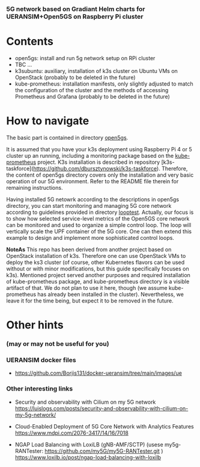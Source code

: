 ### 5G network based on Gradiant Helm charts for UERANSIM+Open5GS on Raspberry Pi cluster

# Contents

- open5gs: install and run 5g network setup on RPi cluster
- TBC ...
- k3subuntu: auxiliary, installation of k3s cluster on Ubuntu VMs on OpenStack (probably to be deleted in the future)
- kube-prometheus: installation manifests, only slightly adjusted to match the configuration of the cluster and the methods of accessing Prometheus and Grafana (probably to be deleted in the future)

# How to navigate

The basic part is contained in directory [open5gs](./open5gs).

It is assumed that you have your k3s deployment using Raspberry Pi 4 or 5 cluster up an running, including a monitoring package based on the [kube-prometheus](https://github.com/prometheus-operator/kube-prometheus) project. K3s installation is described in repository [k3s-taskforce\](https://github.com/dbursztynowski/k3s-taskforce). Therefore, the content of open5gs directory covers only the installation and very basic operation of our 5G environment. Refer to the README file therein for remaining instructions.

Having installed 5G netowrk according to the descriptions in open5gs directory, you can start monitoring and managing 5G core network according to guidelines provided in directory [looptest](./looptest). Actually, our focus is to show how selected service-level metrics of the Open5GS core network can be monitored and used to organize a simple control loop. The loop will vertically scale the UPF container of the 5G core. One can then extend this example to design and implement more sophisticated control loops.

**NoteAs** This repo has been derived from another project based on OpenStack installation of k3s. Therefore one can use OpenStack VMs to deploy the ks3 cluster (of course, other Kubernetes flavors can be used without or with minor modifications, but this guide specifically focuses on k3s). Mentioned project served another purposes and required installation of kube-prometheus package, and kube-prometheus directory is a visible artifact of that. We do not plan to use it here, though (we assume kube-prometheus has already been installed in the cluster). Nevertheless, we leave it for the time being, but expect it to be removed in the future.

# Other hints
### (may or may not be useful for you)

### UERANSIM docker files

- https://github.com/Borjis131/docker-ueransim/tree/main/images/ue

### Other interesting links
- Security and observability with Cilium on my 5G network
https://luislogs.com/posts/security-and-observability-with-cilium-on-my-5g-network/

-  Cloud-Enabled Deployment of 5G Core Network with Analytics Features
https://www.mdpi.com/2076-3417/14/16/7018

- NGAP Load Balancing with LoxiLB (gNB-AMF/SCTP)
  (usese my5g-RANTester: https://github.com/my5G/my5G-RANTester.git )
https://www.loxilb.io/post/ngap-load-balancing-with-loxilb

